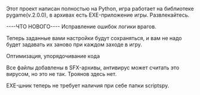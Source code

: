 Этот проект написан полностью на Python, игра работает на библиотеке pygame(v.2.0.0), в архивах есть EXE-приложение игры. Развлекайтесь.

----ЧТО НОВОГО----
Исправление ошибок логики врагов.

Теперь заданные вами настройки будут сохраняться, и вам не надо будет задавать их заново при каждом заходе в игру.

Оптимизация, упорядочивание кода 

Все файлы добавлены в SFX-архивы, антивирус может считать это вирусом, но это не так. Троянов здесь нет.

EXE-шник теперь не требует наличия при себе папки scriptspy.